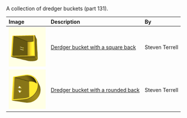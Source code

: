 A collection of dredger buckets (part 131).

Image | Description | By
:--- | :--- | :---
[<img src="images/rect.png" width="100">](131-rectangular-back.stl) | [Derdger bucket with a square back](131-rectangular-back.stl) | Steven Terrell
[<img src="images/round.png" width="100">](131-round-back.stl) | [Dredger bucket with a rounded back](131-round-back.stl) | Steven Terrell

